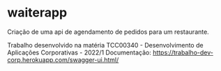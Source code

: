 # waiterapp
Criação de uma api de agendamento de pedidos para um restaurante.

Trabalho desenvolvido na matéria TCC00340 - Desenvolvimento de Aplicações Corporativas - 2022/1
Documentação: https://trabalho-dev-corp.herokuapp.com/swagger-ui.html/
